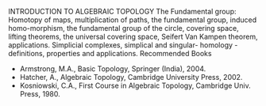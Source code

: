 ---
---
INTRODUCTION TO ALGEBRAIC TOPOLOGY
The Fundamental group: Homotopy of maps, multiplication of paths, the
fundamental group, induced homo-morphism, the fundamental group of the circle,
covering space, lifting theorems, the universal covering space, Seifert Van
Kampen theorem, applications. Simplicial complexes, simplical and singular-
homology - definitions, properties and applications.
Recommended Books

* Armstrong, M.A., Basic Topology, Springer (India), 2004.
* Hatcher, A., Algebraic Topology, Cambridge University Press, 2002.
* Kosniowski, C.A., First Course in Algebraic Topology, Cambridge Univ. Press,
  1980.

